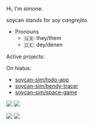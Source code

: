 Hi, I'm simone.  

soycan stands for _soy cangrejito_.

- Pronouns
  - 🇬🇧: they/them
  - 🇩🇪: dey/denen
  
Active projects:

On hiatus:
- [soycan-sim/todo-app](https://github.com/soycan-sim/todo-app)
- [soycan-sim/bendy-tracer](https://github.com/soycan-sim/bendy-tracer)
- [soycan-sim/space-game](https://github.com/soycan-sim/space-game)

![](https://raw.githubusercontent.com/soycan-sim/github-stats/master/generated/overview.svg#gh-dark-mode-only)
![](https://raw.githubusercontent.com/soycan-sim/github-stats/master/generated/overview.svg#gh-light-mode-only)

![](https://raw.githubusercontent.com/soycan-sim/github-stats/master/generated/languages.svg#gh-dark-mode-only)
![](https://raw.githubusercontent.com/soycan-sim/github-stats/master/generated/languages.svg#gh-light-mode-only)

<!--
[![simone's GitHub stats](https://github-readme-stats.vercel.app/api?username=soycan-sim)](https://github.com/anuraghazra/github-readme-stats)

[![Top Langs](https://github-readme-stats.vercel.app/api/top-langs/?username=soycan-sim)](https://github.com/anuraghazra/github-readme-stats)
-->
